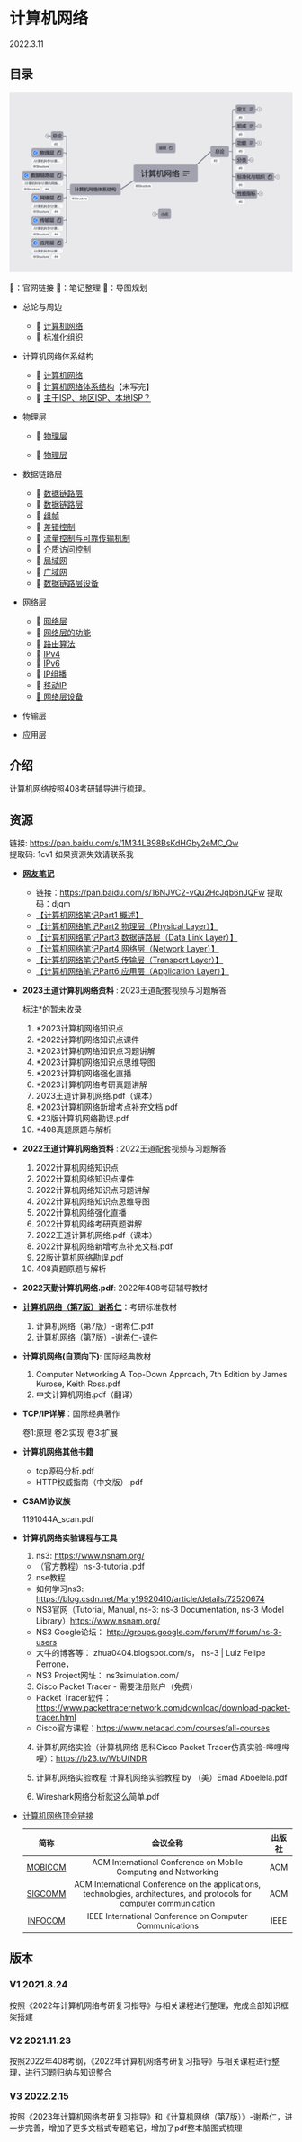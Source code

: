 # 计算机网络 

2022.3.11

## 目录

![计算机网络导图概览](./resources/计算机网络.png)

 🍔：官网链接	🧊：笔记整理	🥑：导图规划

* 总论与周边
  
  * 🥑 [计算机网络](./计算机网络.xmind)
  * 🧊 [标准化组织](./notes/计算机网络体系结构/标准化组织.md)
* 计算机网络体系结构

  * 🥑 [计算机网络](./计算机网络.xmind)
  * 🧊 [计算机网络体系结构](./notes/计算机网络体系结构/计算机网络体系结构.md)【未写完】
  * 🧊 [主干ISP、地区ISP、本地ISP？](./notes/计算机网络体系结构/主干ISP、地区ISP、本地ISP？.md)
* 物理层

  * 🥑 [物理层](./物理层.xmind)

  * 🧊 [物理层](./notes/物理层/物理层.md)
* 数据链路层
  * 🥑 [数据链路层](./数据链路层.xmind)
  * 🧊 [数据链路层](./notes/数据链路层/数据链路层.md)
  * 🧊 [组帧](./notes/数据链路层/组帧.md)
  * 🧊 [差错控制](./notes/数据链路层/差错控制.md)
  * 🧊 [流量控制与可靠传输机制](./notes/数据链路层/流量控制.md)
  * 🧊 [介质访问控制](./notes/数据链路层/介质访问控制.md)
  * 🧊 [局域网](./notes/数据链路层/局域网.md)
  * 🧊 [广域网](./notes/数据链路层/广域网.md)
  * 🧊 [数据链路层设备](./notes/数据链路层/数据链路层设备.md)
* 网络层
  * 🥑 [网络层](./网路层.xmind)
  * 🧊 [网络层的功能](./notes/网络层/网络层的功能.md)
  * 🧊 [路由算法](./notes/网络层/路由算法.md)
  * 🧊 [IPv4](./notes/网络层/IPv4.md)
  * 🧊 [IPv6](./notes/网络层/IPv6.md)
  * 🧊 [IP组播](./notes/网络层/IP组播.md)
  * 🧊 [移动IP](./notes/网络层/移动IP.md)
  * [🧊 网络层设备](./notes/网络层/网络层设备.md)
* 传输层
* 应用层

## 介绍

计算机网络按照408考研辅导进行梳理。
## 资源
链接: https://pan.baidu.com/s/1M34LB98BsKdHGby2eMC_Qw  
提取码: 1cv1  如果资源失效请联系我

* **[网友笔记](https://blog.csdn.net/weixin_45067603/article/details/106974036)**
  * 链接：https://pan.baidu.com/s/16NJVC2-vQu2HcJqb6nJQFw 提取码：djqm
  * [【计算机网络笔记Part1 概述】](https://blog.csdn.net/weixin_45067603/article/details/106974036)
  * [【计算机网络笔记Part2 物理层（Physical Layer）】](https://blog.csdn.net/weixin_45067603/article/details/106974965)
  * [【计算机网络笔记Part3 数据链路层（Data Link Layer）】](https://blog.csdn.net/weixin_45067603/article/details/106980441)
  * [【计算机网络笔记Part4 网络层（Network Layer）】](https://blog.csdn.net/weixin_45067603/article/details/106993253)
  * [【计算机网络笔记Part5 传输层（Transport Layer）】](https://blog.csdn.net/weixin_45067603/article/details/107034202)
  * [【计算机网络笔记Part6 应用层（Application Layer）】](https://blog.csdn.net/weixin_45067603/article/details/107053479)




* __2023王道计算机网络资料__ : 2023王道配套视频与习题解答

  标注*的暂未收录

  1. *2023计算机网络知识点
  2. *2022计算机网络知识点课件
  3. *2023计算机网络知识点习题讲解
  4. *2023计算机网络知识点思维导图
  5. *2023计算机网络强化直播
  6. *2023计算机网络考研真题讲解
  7. 2023王道计算机网络.pdf（课本）
  8. *2023计算机网络新增考点补充文档.pdf
  9. *23版计算机网络勘误.pdf
  10. *408真题原题与解析



* __2022王道计算机网络资料__ : 2022王道配套视频与习题解答

  1. 2022计算机网络知识点
  2. 2022计算机网络知识点课件
  3. 2022计算机网络知识点习题讲解
  4. 2022计算机网络知识点思维导图
  5. 2022计算机网络强化直播
  6. 2022计算机网络考研真题讲解
  7. 2022王道计算机网络.pdf（课本）
  8. 2022计算机网络新增考点补充文档.pdf
  9. 22版计算机网络勘误.pdf
  10. 408真题原题与解析



* __2022天勤计算机网络.pdf__: 2022年408考研辅导教材  



* [**计算机网络（第7版）谢希仁**](http://yx.51zhy.cn/mtrcsRes/phei_cnetwork.jsp)：考研标准教材

  1. 计算机网络（第7版）-谢希仁.pdf
  2. 计算机网络（第7版）-谢希仁-课件

  

* __计算机网络(自顶向下)__: 国际经典教材

  1. Computer Networking A Top-Down Approach, 7th Edition by James Kurose, Keith Ross.pdf
  2. 中文计算机网络.pdf（翻译）

  

* __TCP/IP详解__：国际经典著作

  卷1:原理
  卷2:实现
  卷3:扩展

  

* **计算机网络其他书籍**

  * tcp源码分析.pdf
  * HTTP权威指南（中文版）.pdf

  

* __CSAM协议族__

  1191044A_scan.pdf

  

* **计算机网络实验课程与工具**

  1. ns3: https://www.nsnam.org/
  	* （官方教程）ns-3-tutorial.pdf
  	
  2. nse教程
  	* 如何学习ns3: https://blog.csdn.net/Mary19920410/article/details/72520674
  	* NS3官网（Tutorial, Manual, ns-3: ns-3 Documentation, ns-3 Model Library）https://www.nsnam.org/
  	* NS3 Google论坛： http://groups.google.com/forum/#!forum/ns-3-users
  	* 大牛的博客等： zhua0404.blogspot.com/s， ns-3 | Luiz Felipe Perrone，
  	* NS3 Project网址： ns3simulation.com/
  	
  3. Cisco Packet Tracer - 需要注册账户（免费）
  	* Packet Tracer软件：https://www.packettracernetwork.com/download/download-packet-tracer.html
  	* Cisco官方课程：https://www.netacad.com/courses/all-courses
  	
  4. 计算机网络实验（计算机网络 思科Cisco Packet Tracer仿真实验-哔哩哔哩）：https://b23.tv/WbUfNDR

  5. 计算机网络实验教程 计算机网络实验教程 by （美）Emad Aboelela.pdf

  6. Wireshark网络分析就这么简单.pdf

     

* [计算机网络顶会链接](https://blog.csdn.net/niutianzhuang/article/details/79995929)

  |                             简称                             |                           会议全称                           | 出版社 |
  | :----------------------------------------------------------: | :----------------------------------------------------------: | :----: |
  |     [MOBICOM](http://dblp.uni-trier.de/db/conf/mobicom/)     | ACM International Conference on Mobile Computing and Networking |  ACM   |
  | [SIGCOMM](http://dblp.uni-trier.de/db/conf/sigcomm/index.html) | ACM International Conference on the applications, technologies, architectures, and protocols for computer communication |  ACM   |
  |     [INFOCOM](http://dblp.uni-trier.de/db/conf/infocom/)     |   IEEE International Conference on Computer Communications   |  IEEE  |

  

## 版本

### V1 2021.8.24
按照《2022年计算机网络考研复习指导》与相关课程进行整理，完成全部知识框架搭建  
### V2 2021.11.23
按照2022年408考纲，《2022年计算机网络考研复习指导》与相关课程进行整理，进行习题归纳与知识整合  

### V3 2022.2.15

按照《2023年计算机网络考研复习指导》和《计算机网络（第7版）》-谢希仁，进一步完善，增加了更多文档式专题笔记，增加了pdf整本脑图式梳理
